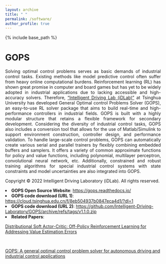 ```yaml
---
layout: archive
title: " "
permalink: /software/
author_profile: true
---
```


{% include base_path %}

GOPS
======
<p style="text-align: justify;">Solving optimal control problems serves as basic demands of industrial control tasks. Existing methods like model predictive control often suffer from heavy online computational burdens. Reinforcement learning (RL) has shown great promise in computer and board games but has yet to be widely adopted in industrial applications due to lacking accessible and high-accuracy solvers. Therefore, <a href="http://www.idlab-tsinghua.com/">“Intelligent Driving Lab (iDLab)”</a> at Tsinghua University has developed General Optimal control Problems Solver (GOPS), an easy-to-use RL solver package that aims to build real-time and high-performance controllers in industrial fields. GOPS is built with a highly modular structure that retains a flexible framework for secondary development. Considering the diversity of industrial control tasks, GOPS also includes a conversion tool that allows for the use of Matlab/Simulink to support environment construction, controller design, and performance validation. To handle large-scale control problems, GOPS can automatically create various serial and parallel trainers by flexibly combining embedded buffers and samplers. It offers a variety of common approximate functions for policy and value functions, including polynomial, multilayer perceptron, convolutional neural network, etc. Additionally, constrained and robust training algorithms for special industrial control systems with state constraints and model uncertainties are also integrated into GOPS.</p>
<p style="text-align: justify;">Copyright © 2022 Intelligent Driving Laboratory (iDLab). All rights reserved.</p>
<li><b>GOPS Open Source Website</b>: <a href="https://gops.readthedocs.io/">https://gops.readthedocs.io/</a></li>
<li><b>GOPS code download (URL 1)</b>: <a href="https://cloud.tsinghua.edu.cn/f/8eb504937b0847eca4d1/?dl=1">https://cloud.tsinghua.edu.cn/f/8eb504937b0847eca4d1/?dl=1</a></li>
<li><b>GOPS code download (URL 2)</b>: <a href="https://github.com/Intelligent-Driving-Laboratory/GOPS/archive/refs/tags/v1.1.0.zip">https://github.com/Intelligent-Driving-Laboratory/GOPS/archive/refs/tags/v1.1.0.zip</a></li>
<li><b>Related Papers</b>: 
<p><a href="https://ieeexplore.ieee.org/abstract/document/9448360">Distributional Soft Actor-Critic: Off-Policy Reinforcement Learning for Addressing Value Estimation Errors</a></p>
<br>
<p><a href="https://www.sciencedirect.com/science/article/pii/S2772424723000070">GOPS: A general optimal control problem solver for autonomous driving and industrial control applications</a></p></li>

									



  

